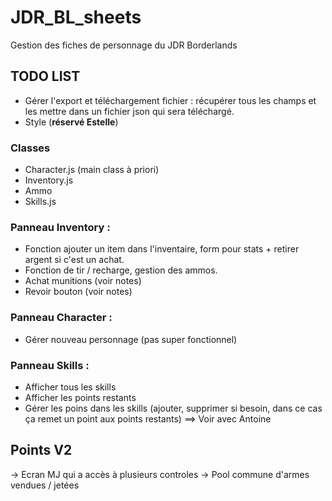 # JDR_BL_sheets

Gestion des fiches de personnage du JDR Borderlands

## TODO LIST

- Gérer l'export et téléchargement fichier : récupérer tous les champs et les mettre dans un fichier json qui sera téléchargé.
- Style (**réservé Estelle**)


### Classes
- Character.js (main class à priori)
- Inventory.js
- Ammo
- Skills.js

### Panneau Inventory :

- Fonction ajouter un item dans l'inventaire, form pour stats + retirer argent si c'est un achat.
- Fonction de tir / recharge, gestion des ammos.
- Achat munitions (voir notes)
- Revoir bouton (voir notes)

### Panneau Character :

- Gérer nouveau personnage (pas super fonctionnel)

### Panneau Skills :

- Afficher tous les skills
- Afficher les points restants
- Gérer les poins dans les skills (ajouter, supprimer si besoin, dans ce cas ça remet un point aux points restants) ==> Voir avec Antoine

## Points V2

-> Ecran MJ qui a accès à plusieurs controles
-> Pool commune d'armes vendues / jetées